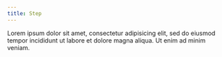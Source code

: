 ```yaml
---
title: Step
---
```

Lorem ipsum dolor sit amet, consectetur adipisicing elit, sed do eiusmod tempor incididunt ut labore et dolore magna aliqua. Ut enim ad minim veniam.
